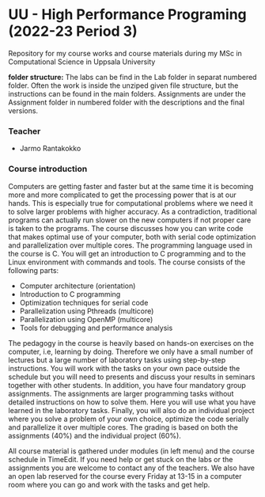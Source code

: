 # UU - High Performance Programing (2022-23 Period 3)

Repository for my course works and course materials during my MSc in Computational Science in Uppsala University

**folder structure:** The labs can be find in the Lab folder in separat numbered folder. Often the work is inside the unziped given file structure, but the instructions can be found in the main folders.
Assignments are under the Assignment folder in numbered folder with the descriptions and the final versions.

### Teacher

- Jarmo Rantakokko

### Course introduction

Computers are getting faster and faster but at the same time it is becoming more and more complicated to get  the processing power that is at our hands. This is especially true for computational problems where we need it to solve larger problems with higher accuracy. As a contradiction, traditional programs can actually run slower on the new computers if not proper care is taken to the programs. The course discusses how you can write code that makes optimal use of your computer, both with serial code optimization and parallelization over multiple cores. The programming language used in the course is C. You will get an introduction to C programming and to the Linux environment with commands and tools. The course consists of the following parts:

- Computer architecture (orientation)
- Introduction to C programming
- Optimization techniques for serial code
- Parallelization using Pthreads (multicore)
- Parallelization using OpenMP (multicore)
- Tools for debugging and performance analysis

The pedagogy in the course is heavily based on hands-on exercises on the computer, i.e, learning by doing. Therefore we only have a small number of lectures but a large number of laboratory tasks using step-by-step instructions. You will work with the tasks on your own pace outside the schedule but you will need to presents and discuss your results in seminars together with other students.  In addition, you have four mandatory group assignments. The assignments are larger programming tasks without detailed instructions on how to solve them. Here you will use what you have learned in the laboratory tasks. Finally, you will also do an individual project where you solve a problem of your own choice, optimize the code serially and parallelize it over multiple cores. The grading is based on both the assignments (40%) and the individual project (60%).

All course material is gathered under modules (in left menu) and the course schedule in TimeEdit. If you need help or get stuck on the labs or the assignments you are welcome to contact any of the teachers. We also have an open lab reserved for the course every Friday at 13-15 in a computer room where you can go and work with the tasks and get help.
